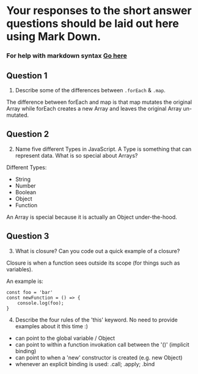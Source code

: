 # Your responses to the short answer questions should be laid out here using Mark Down.
### For help with markdown syntax [Go here](https://github.com/adam-p/markdown-here/wiki/Markdown-Cheatsheet)

## Question 1
1. Describe some of the differences between `.forEach` & `.map`.

The difference between forEach and map is that map mutates the original Array while forEach creates a new Array and leaves the original Array un-mutated.

## Question 2
2. Name five different Types in JavaScript. A Type is something that can represent data. What is so special about Arrays?

Different Types:
- String
- Number
- Boolean
- Object
- Function

An Array is special because it is actually an Object under-the-hood.

## Question 3
3. What is closure? Can you code out a quick example of a closure?

Closure is when a function sees outside its scope (for things such as variables).

An example is:

```
const foo = 'bar'
const newFunction = () => {
    console.log(foo);
}
```

4. Describe the four rules of the 'this' keyword. No need to provide examples about it this time :)

- can point to the global variable / Object
- can point to within a function invokation call between the '()' (implicit binding)
- can point to when a 'new' constructor is created (e.g. new Object)
- whenever an explicit binding is used: .call; .apply; .bind


